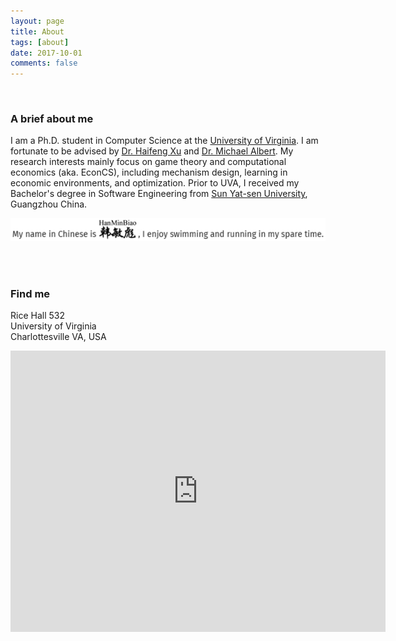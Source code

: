 ```yaml
---
layout: page
title: About
tags: [about]
date: 2017-10-01
comments: false
---
```

    
### A brief about me
I am a Ph.D. student in Computer Science at the [University of Virginia](http://www.virginia.edu/). I am fortunate to be advised by [Dr. Haifeng Xu](http://www.haifeng-xu.com/) and [Dr. Michael Albert](https://www.michaelalbert.co/).  My research interests mainly focus on game theory and computational economics (aka. EconCS), including mechanism design, learning in economic environments, and optimization. Prior to UVA, I received my Bachelor's degree in Software Engineering from [Sun Yat-sen University](http://www.sysu.edu.cn/2012/en/index.htm), Guangzhou China.
   
<br>

<img src ="miscellaneous.png" align="left">     
<br>
<br>
<br>
<!--     
### News
- Aug. 2017, I joined UVA as a CS PhD student.
- Jul. 2017, I received my Bachelor's degree from SYSU.
- Feb. 2017, I was awarded a *UVA Engineering Distinguished Fellowship*, one of the most prestigious fellowships offered to engineering students at the University of Virginia.    
       
               --> 
<!--   
### Misc
<img src ="miscellaneous.png" align="left">     
     --> 
### Find me                          
Rice Hall 532 <br>
University of Virginia <br>
Charlottesville VA, USA
<iframe src="https://www.google.com/maps/embed?pb=!1m18!1m12!1m3!1d3142.6640259805117!2d-78.51291658412367!3d38.031611329713534!2m3!1f0!2f0!3f0!3m2!1i1024!2i768!4f13.1!3m3!1m2!1s0x89b3865b677c5335%3A0x6490aa88130497ec!2sRice+Hall+Information+Technology+Engineering+Building%2C+85+Engineer&#39;s+Way%2C+Charlottesville%2C+VA+22903!5e0!3m2!1sen!2sus!4v1507406545368" width="600" height="450" frameborder="0" style="border:0" allowfullscreen></iframe>


